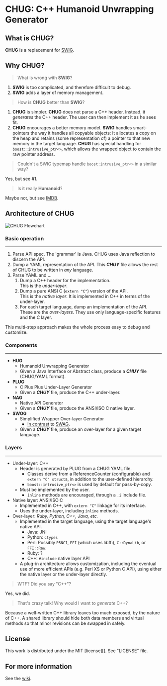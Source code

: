 CHUG: C++ Humanoid Unwrapping Generator
========================================

What is **CHUG**?
-------------
**CHUG** is a replacement for [SWIG](http://www.swig.org/Doc2.0/index.html).

Why **CHUG**?
---------
> What is wrong with **SWIG**?

1. **SWIG** is too complicated, and therefore difficult to debug.
2. **SWIG** adds a layer of memory management.

> How is **CHUG** better than **SWIG**?

1. **CHUG** is simpler.
   **CHUG** does not parse a C++ header. Instead, it *generates* the C++ header. The user can then implement it as he sees fit.
1. **CHUG** encourages a better memory model.
   **SWIG** handles smart-pointers the way it handles all copyable objects: It allocates a copy on the heap and retains (some representation of) a pointer to that new memory in the target language.
   **CHUG** has special handling for `boost::intrusive_ptr<>`, which allows the wrapped object to contain the raw pointer address.

> Couldn't a SWIG typemap handle `boost:intrusive_ptr<>` in a similar way?

Yes, but see #1.

> Is it really **Humanoid**?

Maybe not, but see [IMDB][].

Architecture of **CHUG**
---------------------------
![CHUG Flowchart](http://dl.dropbox.com/u/15086106/chug/flowchart.png)

### Basic operation
---
1. Parse API spec.
   The 'grammar' is Java. CHUG uses Java reflection to discern the API.
1. Dump a YAML representation of the API.
   This ***CHUY*** file allows the rest of CHUG to be written in *any* language.
1. Parse YAML and ...
    1. Dump a C++ header for the implementation.  
       This is the *under-layer*.
    1. Dump a pure ANSI C (`extern "C"`) version of the API.  
       This is the *native layer*. It is implemented in C++ in terms of the under-layer.
    1. For each target language, dump an implementation of the API.  
       These are the *over-layers*. They use only language-specific features and the C layer.

This multi-step approach makes the whole process easy to debug and
customize.

### Components
---
* **HUG**
   - Humanoid Unwrapping Generator
   - Given a Java Interface or Abstract class, produce a ***CHUY*** file (CHUG/YAML format).
* **PLUG**
   - C Plus Plus Under-Layer Generator
   - Given a ***CHUY*** file, produce the C++ under-layer.
* **NAG**
   - Native API Generator
   - Given a ***CHUY*** file, produce the ANSI/ISO C native layer.
* **SWOG**
   - Simplified Wrapper Over-layer Generator
      - [In contrast](http://www.urbandictionary.com/define.php?term=swog) to [SWAG](http://www.urbandictionary.com/define.php?term=swag).
   - Given a ***CHUY*** file, produce an over-layer for a given target language.

### Layers
---
* Under-layer: C++
   - Header is generated by PLUG from a CHUG YAML file.
      - Classes derive from a ReferenceCounter (configurable) and `extern "C" struct`s, in addition to the user-defined
        hierarchy.
      - `boost::intrusive_ptr<>` is used by default for pass-by-copy.
   - Must be implemented by the user.
      - `inline` methods are encouraged, through a `.i` include file.
* Native layer: ANSI/ISO C
   - Implemented in C++, with `extern "C"` linkage for its interface.
   - Uses the under-layer, including `inline` methods.
* Over-layer: *Ruby, Python, C++, Java, etc.*
   - Implemented in the target language, using the target language's native API.
      - Java: JNI
      - Python: `ctypes`
      - Perl: Possibly `P5NCI`, `FFI` (which uses libffi), `C::DynaLib`, or `FFI::Raw`.
      - Ruby: ?
      - C++: `#include` native layer API
   - A plug-in architecture allows customization, including the eventual use of more efficient APIs (e.g. Perl XS or Python C API),
     using either the native layer or the under-layer directly.

> WTF? Did you say "C++"?

Yes, we did.

> That's crazy talk! Why would I want to *generate* C++?

Because a well-written C++ library leaves too much exposed, by the nature of C++.
A shared library should hide both data members and
virtual methods so that minor revisions can be swapped in safely.

License
-------
This work is distributed under the MIT [license][]. See "LICENSE" file.

For more information
--------------------
See the [wiki][].

[imdb]:     http://www.imdb.com/title/tt0087015/ "C.H.U.D."
[wiki]:     https://github.com/cdunn2001/chug/wiki/_pages "CHUG GitHub Wiki"
[mit]:      http://www.opensource.org/licenses/mit-license.php "MIT License"
